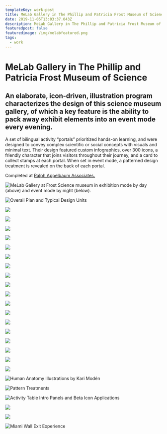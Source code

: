 ```yaml
---
templateKey: work-post
title: MeLab Gallery in The Phillip and Patricia Frost Museum of Science
date: 2019-11-05T13:03:37.043Z
description: MeLab Gallery in The Phillip and Patricia Frost Museum of Science
featuredpost: false
featuredimage: /img/melabfeatured.png
tags:
  - work
---
```

# MeLab Gallery in The Phillip and Patricia Frost Museum of Science

## An elaborate, icon-driven, illustration program characterizes the design of this science museum gallery, of which a key feature is the ability to pack away exhibit elements into an event mode every evening.

A set of bilingual activity “portals” prioritized hands-on learning, and were designed to convey complex scientific or social concepts with visuals and minimal text. Their design featured custom infographics, over 300 icons, a friendly character that joins visitors throughout their journey, and a card to collect stamps at each portal. When set in event mode, a patterned design treatment is revealed on the back of each portal.

Completed at [Ralph Appelbaum Associates.](http://www.raany.com/)

![](/img/melab1.png "MeLab Gallery at Frost Science museum in exhibition mode by day (above) and event mode by night (below).")

![](/img/melab2.png "Overall Plan and Typical Design Units")

![](/img/melab3.jpg)

![](/img/melab4.jpg)

![](/img/melab5.png)

![](/img/melab6.png)

![](/img/melab7.jpg)

![](/img/melab8.jpg)

![](/img/melab9.jpg)

![](/img/melab10.jpg)

![](/img/melab11.jpg)

![](/img/melab12.png)

![](/img/melab13.jpg)

![](/img/melab14.jpg)

![](/img/melab15.jpg)

![](/img/melab16.png)

![](/img/melab17.png)

![](/img/melab18.png)

![](/img/melab19.png)

![](/img/melab20.gif)

![](/img/melab21.png "Human Anatomy Illustrations by Kari Modén")

![](/img/melab22.png "Pattern Treatments")

![](/img/melab23.png "Activity Table Intro Panels and Beta Icon Applications")

![](/img/melab24.png)

![](/img/melab25.png)

![](/img/melab26.png "Miami Wall Exit Experience")
